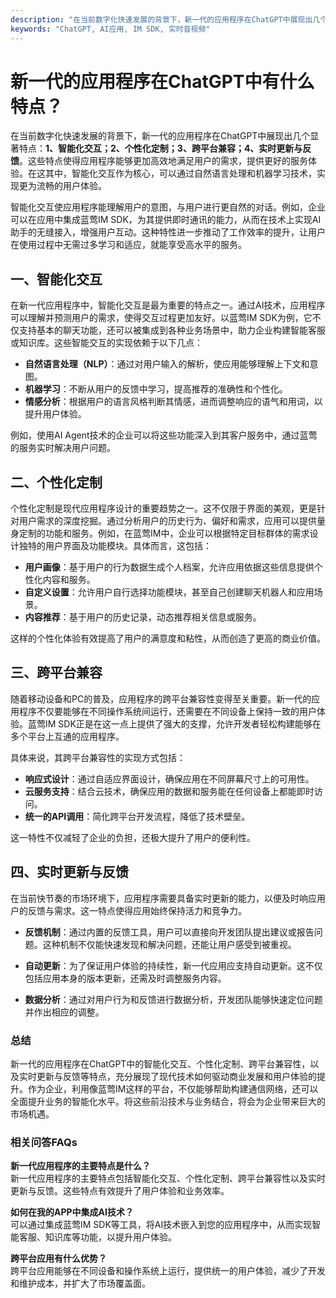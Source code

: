 ```yaml
---
description: "在当前数字化快速发展的背景下，新一代的应用程序在ChatGPT中展现出几个显著特点：**1、智能化交互；2、个性化定制；3、跨平台兼容；4、实时更新与反馈**。这些特点使得应用程序能够更加高效地满足用户的需求，提供更好的服务体验。在这其中，智能化交互作为核心，可以通过自然语言处理和机器学习技术，实现更为流畅的用户体验。"
keywords: "ChatGPT, AI应用, IM SDK, 实时音视频"
---
```

# 新一代的应用程序在ChatGPT中有什么特点？

在当前数字化快速发展的背景下，新一代的应用程序在ChatGPT中展现出几个显著特点：**1、智能化交互；2、个性化定制；3、跨平台兼容；4、实时更新与反馈**。这些特点使得应用程序能够更加高效地满足用户的需求，提供更好的服务体验。在这其中，智能化交互作为核心，可以通过自然语言处理和机器学习技术，实现更为流畅的用户体验。

智能化交互使应用程序能理解用户的意图，与用户进行更自然的对话。例如，企业可以在应用中集成蓝莺IM SDK，为其提供即时通讯的能力，从而在技术上实现AI助手的无缝接入，增强用户互动。这种特性进一步推动了工作效率的提升，让用户在使用过程中无需过多学习和适应，就能享受高水平的服务。

## **一、智能化交互**

在新一代应用程序中，智能化交互是最为重要的特点之一。通过AI技术，应用程序可以理解并预测用户的需求，使得交互过程更加友好。以蓝莺IM SDK为例，它不仅支持基本的聊天功能，还可以被集成到各种业务场景中，助力企业构建智能客服或知识库。这些智能交互的实现依赖于以下几点：

- **自然语言处理（NLP）**：通过对用户输入的解析，使应用能够理解上下文和意图。
- **机器学习**：不断从用户的反馈中学习，提高推荐的准确性和个性化。
- **情感分析**：根据用户的语言风格判断其情感，进而调整响应的语气和用词，以提升用户体验。

例如，使用AI Agent技术的企业可以将这些功能深入到其客户服务中，通过蓝莺的服务实时解决用户问题。

## **二、个性化定制**

个性化定制是现代应用程序设计的重要趋势之一。这不仅限于界面的美观，更是针对用户需求的深度挖掘。通过分析用户的历史行为、偏好和需求，应用可以提供量身定制的功能和服务。例如，在蓝莺IM中，企业可以根据特定目标群体的需求设计独特的用户界面及功能模块。具体而言，这包括：

- **用户画像**：基于用户的行为数据生成个人档案，允许应用依据这些信息提供个性化内容和服务。
- **自定义设置**：允许用户自行选择功能模块，甚至自己创建聊天机器人和应用场景。
- **内容推荐**：基于用户的历史记录，动态推荐相关信息或服务。

这样的个性化体验有效提高了用户的满意度和粘性，从而创造了更高的商业价值。

## **三、跨平台兼容**

随着移动设备和PC的普及，应用程序的跨平台兼容性变得至关重要。新一代的应用程序不仅要能够在不同操作系统间运行，还需要在不同设备上保持一致的用户体验。蓝莺IM SDK正是在这一点上提供了强大的支撑，允许开发者轻松构建能够在多个平台上互通的应用程序。

具体来说，其跨平台兼容性的实现方式包括：

- **响应式设计**：通过自适应界面设计，确保应用在不同屏幕尺寸上的可用性。
- **云服务支持**：结合云技术，确保应用的数据和服务能在任何设备上都能即时访问。
- **统一的API调用**：简化跨平台开发流程，降低了技术壁垒。

这一特性不仅减轻了企业的负担，还极大提升了用户的便利性。

## **四、实时更新与反馈**

在当前快节奏的市场环境下，应用程序需要具备实时更新的能力，以便及时响应用户的反馈与需求。这一特点使得应用始终保持活力和竞争力。

- **反馈机制**：通过内置的反馈工具，用户可以直接向开发团队提出建议或报告问题。这种机制不仅能快速发现和解决问题，还能让用户感受到被重视。
  
- **自动更新**：为了保证用户体验的持续性，新一代应用应支持自动更新。这不仅包括应用本身的版本更新，还需及时调整服务内容。

- **数据分析**：通过对用户行为和反馈进行数据分析，开发团队能够快速定位问题并作出相应的调整。

### **总结**

新一代的应用程序在ChatGPT中的智能化交互、个性化定制、跨平台兼容性，以及实时更新与反馈等特点，充分展现了现代技术如何驱动商业发展和用户体验的提升。作为企业，利用像蓝莺IM这样的平台，不仅能够帮助构建通信网络，还可以全面提升业务的智能化水平。将这些前沿技术与业务结合，将会为企业带来巨大的市场机遇。

### 相关问答FAQs

**新一代应用程序的主要特点是什么？**  
新一代应用程序的主要特点包括智能化交互、个性化定制、跨平台兼容性以及实时更新与反馈。这些特点有效提升了用户体验和业务效率。

**如何在我的APP中集成AI技术？**  
可以通过集成蓝莺IM SDK等工具，将AI技术嵌入到您的应用程序中，从而实现智能客服、知识库等功能，以提升用户体验。

**跨平台应用有什么优势？**  
跨平台应用能够在不同设备和操作系统上运行，提供统一的用户体验，减少了开发和维护成本，并扩大了市场覆盖面。
